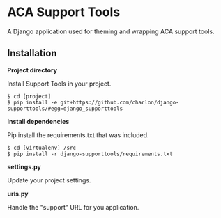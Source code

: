 ACA Support Tools
=================

A Django application used for theming and wrapping ACA support tools.

Installation
------------

**Project directory**

Install Support Tools in your project.

    $ cd [project]
    $ pip install -e git+https://github.com/charlon/django-supporttools/#egg=django_supporttools

**Install dependencies**

Pip install the requirements.txt that was included.

    $ cd [virtualenv] /src
    $ pip install -r django-supporttools/requirements.txt
  
**settings.py**

Update your project settings.

**urls.py**

Handle the "support" URL for you application.
